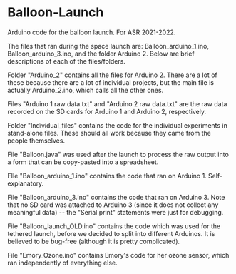 # Balloon-Launch
Arduino code for the balloon launch. For ASR 2021-2022.

The files that ran during the space launch are: Balloon_arduino_1.ino, Balloon_arduino_3.ino, and the folder Arduino 2. Below are brief descriptions of each of the files/folders.

Folder "Arduino_2" contains all the files for Arduino 2. There are a lot of these because there are a lot of individual projects, but the main file is actually Arduino_2.ino, which calls all the other ones.

Files "Arduino 1 raw data.txt" and "Arduino 2 raw data.txt" are the raw data recorded on the SD cards for Arduino 1 and Arduino 2, respectively.

Folder "Individual_files" contains the code for the individual experiments in stand-alone files. These should all work because they came from the people themselves.

File "Balloon.java" was used after the launch to process the raw output into a form that can be copy-pasted into a spreadsheet.

FIle "Balloon_arduino_1.ino" contains the code that ran on Arduino 1. Self-explanatory.

File "Balloon_arduino_3.ino" contains the code that ran on Arduino 3. Note that no SD card was attached to Arduino 3 (since it does not collect any meaningful data) -- the "Serial.print" statements were just for debugging.

File "Balloon_launch_OLD.ino" contains the code which was used for the tethered launch, before we decided to split into different Arduinos. It is believed to be bug-free (although it is pretty complicated).

File "Emory_Ozone.ino" contains Emory's code for her ozone sensor, which ran independently of everything else.
